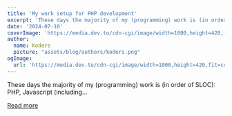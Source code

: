 ```yaml
---
title: 'My work setup for PHP development'
excerpt: 'These days the majority of my (programming) work is (in order of SLOC): PHP, Javascript (including...'
date: '2024-07-10'
coverImage: 'https://media.dev.to/cdn-cgi/image/width=1000,height=420,fit=cover,gravity=auto,format=auto/https%3A%2F%2Fdev-to-uploads.s3.amazonaws.com%2Fuploads%2Farticles%2Fif0r9v2pye9o8bhihjai.jpg'
author:
  name: Koders
  picture: "assets/blog/authors/koders.png"
ogImage:
  url: 'https://media.dev.to/cdn-cgi/image/width=1000,height=420,fit=cover,gravity=auto,format=auto/https%3A%2F%2Fdev-to-uploads.s3.amazonaws.com%2Fuploads%2Farticles%2Fif0r9v2pye9o8bhihjai.jpg'
---
```


These days the majority of my (programming) work is (in order of SLOC): PHP, Javascript (including...

[Read more](https://dev.to/moopet/my-work-setup-for-php-development-4dj8)
